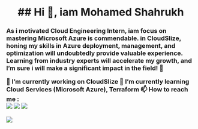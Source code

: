 <h1 align="center"><b>   ## Hi 👋, iam Mohamed Shahrukh</b></h1>
<h3 align="center> Cloud Engineer intern @ cloudslize</h3>
<img align="right" width="500" height="300"
src="https://www.esds.co.in/assets/images/public-cloud/scalable-secure-&-reliable-public-cloud.gif">



 As i motivated Cloud Engineering Intern, iam focus on mastering **Microsoft Azure** is commendable. in CloudSlize, honing my skills in Azure deployment, management, and optimization will undoubtedly provide valuable experience. Learning from industry experts will accelerate my growth, and I’m sure i will make a significant impact in the field! 🚀 

🔭 I’m currently working on **CloudSlize**
🌱 I’m currently learning Cloud Services **(Microsoft Azure), Terraform**
📫 How to reach me :
<br/> <a href="mailto:mohamedshahrukh617@gmail.com"><img src="https://img.shields.io/badge/Gmail-333333?style=for-the-badge&logo=gmail&logoColor=red" /></a>
[<img src="https://img.shields.io/badge/LinkedIn-0077B5?style=for-the-badge&logo=linkedin&logoColor=white" />](https://www.linkedin.com/in/mohamed-shahrukh-7b8964282/)
[<img src="https://img.shields.io/badge/GitHub-100000?style=for-the-badge&logo=github&logoColor=white" />](https://github.com/shahrukh200/)

<a href="mailto:sharuk@cloudslize.com"><img src="https://img.shields.io/badge/Microsoft_Outlook-0078D4?style=for-the-badge&logo=microsoft-outlook&logoColor=white" /></a>


<!--
**shahrukh200/shahrukh200** is a ✨ _special_ ✨ repository because its `README.md` (this file) appears on your GitHub profile.

Here are some ideas to get you started:

- 🔭 I’m currently working on ...
- 🌱 I’m currently learning ...
- 👯 I’m looking to collaborate on ...
- 🤔 I’m looking for help with ...
- 💬 Ask me about ...
- 📫 How to reach me: ...
- 😄 Pronouns: ...
- ⚡ Fun fact: ...
-->
